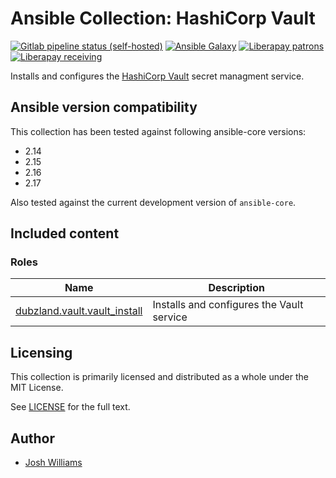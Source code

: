 # Ansible Collection: HashiCorp Vault

[![Gitlab pipeline status (self-hosted)](https://git.dubzland.com/dubzland/ansible-collection-vault/badges/main/pipeline.svg)](https://git.dubzland.com/dubzland/ansible-collection-vault/pipelines?scope=all&page=1&ref=main)
[![Ansible Galaxy](https://img.shields.io/badge/dynamic/json?style=flat&label=galaxy&prefix=v&url=https://galaxy.ansible.com/api/v3/collections/dubzland/vault/&query=highest_version.version)](https://galaxy.ansible.com/ui/repo/published/dubzland/vault/)
[![Liberapay patrons](https://img.shields.io/liberapay/patrons/jdubz)](https://liberapay.com/jdubz/donate)
[![Liberapay receiving](https://img.shields.io/liberapay/receives/jdubz)](https://liberapay.com/jdubz/donate)

Installs and configures the [HashiCorp Vault][vault] secret managment service.

## Ansible version compatibility

This collection has been tested against following ansible-core versions:

- 2.14
- 2.15
- 2.16
- 2.17

Also tested against the current development version of `ansible-core`.

## Included content

### Roles

| Name                                          | Description                                                |
| --------------------------------------------- | ---------------------------------------------------------- |
| [dubzland.vault.vault_install][vault_install] | Installs and configures the Vault service                  |

## Licensing

This collection is primarily licensed and distributed as a whole under the MIT License.

See [LICENSE](https://git.dubzland.com/dubzland/ansible-collection-vault/blob/main/LICENSE) for the full text.

## Author

- [Josh Williams](https://dubzland.com)

[vault]: https://www.hashicorp.com/products/vault
[vault_install]: https://docs.dubzland.io/ansible-collections/collections/dubzland/vault/vault_install_role.html
